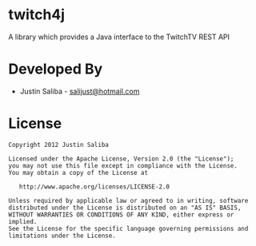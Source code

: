 twitch4j
========

A library which provides a Java interface to the TwitchTV REST API

Developed By
============
* Justin Saliba - <salijust@hotmail.com>

License
=======

    Copyright 2012 Justin Saliba

    Licensed under the Apache License, Version 2.0 (the "License");
    you may not use this file except in compliance with the License.
    You may obtain a copy of the License at

       http://www.apache.org/licenses/LICENSE-2.0

    Unless required by applicable law or agreed to in writing, software
    distributed under the License is distributed on an "AS IS" BASIS,
    WITHOUT WARRANTIES OR CONDITIONS OF ANY KIND, either express or implied.
    See the License for the specific language governing permissions and
    limitations under the License.
